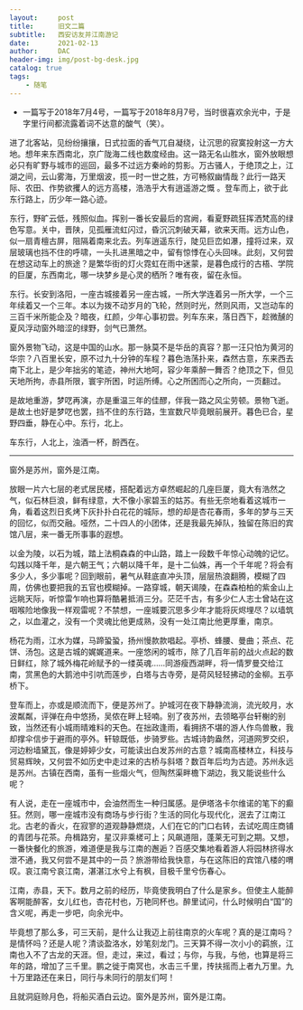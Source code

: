 ```yaml
---
layout:     post
title:      旧文二篇
subtitle:   西安访友并江南游记
date:       2021-02-13
author:     DAC
header-img: img/post-bg-desk.jpg
catalog: true
tags:
    - 随笔
---
```


* 一篇写于2018年7月4号，一篇写于2018年8月7号，当时很喜欢余光中，于是字里行间都流露着词不达意的酸气（笑）。


进了北客站，见纷纷攘攘，日式拉面的香气兀自凝绕，让沉思的寂寞投射这一方大地。想年来东西南北，京广陇海二线也数度经由。这一路无名山胜水，窗外放眼想必只有旷野与城市的巡回，最多不过远方秦岭的剪影。万古骚人，于绝顶之上，江湖之间，云山雾海，万里烟波，揽一时一世之胜，方可畅叙幽情哉？此行一路天际、农田、作势欲攫人的远方高楼，浩浩乎大有逍遥游之慨
。登车而上，欲于此东行路上，历少年一路心迹。

东行，野旷云低，残照似血。挥别一番长安最后的宫阙，看夏野疏狂挥洒梵高的绿色写意。关中，晋陕，见孤雁流虹闪过，昏沉沉刺破天幕，欲来天雨。远方山色，似一扇青檀古屏，阻隔着南来北去。列车逍遥东行，陡见巨峦如瀑，撞将过来，双层玻璃也挡不住的呼啸，一头扎进黑暗之中，留有惊悸在心头回味。此刻，又何尝在想这动车上的旅途？是繁华街的灯火霓虹在雨中迷蒙，是暮色成行的古梧、学院的巨厦，东西南北，哪一块梦乡是心灵的栖所？唯有夜，留在永恒。

东行。长安到洛阳，一座古城接着另一座古城，一所大学连着另一所大学，一个三年续着又一个三年。本以为拨不动岁月的飞轮，然则时光，然则风雨，又岂动车的三百千米所能企及？暗夜，红颜，少年心事初尝。列车东来，落日西下，趁微醺的夏风浮动窗外暗涩的绿野，剑气已萧然。

窗外景物飞动，这是中国的山水。那一脉莫不是华岳的真容？那一汪只怕为黄河的华宗？八百里长安，原不过九十分钟的车程？暮色浩荡扑来，森然古意，东来西去南下北上，是少年拙劣的笔迹，神州大地呵，容少年乘醉一舞否？绝顶之下，但见天地所拘，赤县所限，寰宇所困，时运所缚。心之所困而心之所向，一页翻过。

是故地重游，梦呓再演，亦是重温三年的佳醪，伴我一路之风尘劳顿。景物飞逝。是故土也好是梦呓也罢，挡不住的东行路，生宣数尺毕竟眼前展开。暮色已合，星野四垂，静在心中。东行，北上。

车东行，人北上，浊酒一杯，酹西在。

--------------------------------------------------------

窗外是苏州，窗外是江南。

放眼一片六七层的老式居民楼，搭配着远方卓然崛起的几座巨厦，竟大有浩然之气，似石林巨浪，鲜有绿意，大不像小家碧玉的姑苏。有些无奈地看着这城市一角，看着这烈日炙烤下灰扑扑白花花的城际，想的却是杏花春雨，多年的梦与三天的回忆，似而交融。哑然，二十四人的小团体，还是我最先掉队，独留在陈旧的宾馆八层，来一番无所事事的遐想。

以金为陵，以石为城，踏上法桐森森的中山路，踏上一段数千年惊心动魄的记忆。勾践以降千年，是六朝王气；六朝以降千年，是十二仙姝，再一个千年呢？将会有多少人，多少事呢？回到眼前，暑气从鞋底直冲头顶，层层热浪翻腾，模糊了四周，仿佛也要把我的五官也模糊掉。一路穿城，朝天谒陵，在森森柏柏的紫金山上远眺天际，听惊雷乍响也算将酷暑抵消三分。茫茫千古，有多少仁人志士曾站在这咽喉险地像我一样观雷呢？不禁想，一座城要沉思多少年才能将灰烬埋尽？以墙筑之，以血灌之，没有一个灵魂比他更成熟，没有一处江南比他更厚重，南京。

杨花为雨，江水为媒，马蹄蛩蛩，扬州慢款款唱起。亭桥、蜂腰、曼曲；茶点、花饼、汤包。这是古城的娓娓道来。一座悠闲的城市，除了几百年前的战火点起的数日鲜红，除了城外梅花岭赋予的一缕英魂……同游瘦西湖畔，将一情罗曼交给江南，赏黑色的大鹅池中引吭而莲步，白塔与古寺旁，是荷风轻轻拂动的金柳。五亭桥下。

登车而上，亦或是顺流而下，便是苏州了。护城河在夜下静静流淌，流光皎月，水波粼粼，评弹在舟中悠扬，吴侬在畔上轻喃。别了夜苏州，去领略亭台轩榭的别致，当然还有小城雨晴难料的天色。在拙政逢雨，看拥挤不堪的游人作鸟兽散，我却撑伞信步于避雨的亭外。轩辌既低，步骑罗些。古城诗韵盎然，河道网罗交织，河边粉墙黛瓦，像是婷婷少女，可能读出白发苏州的古意？城南高楼林立，科技与贸易辉映，又何尝不如历史中走过来的古桥与斜塔？数百年后均为古迹。苏州永远是苏州。古镇在西南，虽有一些烟火气，但陶然渠畔檐下湖边，我又能说些什么呢？

有人说，走在一座城市中，会油然而生一种归属感。是伊塔洛卡尔维诺的笔下的癫狂。然则，哪一座城市没有商场与步行街？生活的同化与现代化，泯去了江南江北。古老的香火，在寂寥的道观静静燃烧，人们在它的门口右转，去试吃周庄商铺的青团与花茶。舟楫路穷，星汉非乘槎可上；风飙道阻，蓬莱无可到之期。又想，一番快餐化的旅游，难道便是我与江南的邂逅？百感交集地看着游人将园林挤得水泄不通，我又何尝不是其中的一员？旅游带给我快意，与在这陈旧的宾馆八楼的喟叹。哀江南兮哀江南，湛湛江水兮上有枫，目极千里兮伤春心。

江南，赤县，天下。数月之前的经历，毕竟使我明白了什么是家乡。但使主人能醉客啊能醉客，女儿红也，杏花村也，万艳同杯也。醉里试问，什么时候明白“国”的含义呢，再走一步吧，向余光中。

毕竟想了那么多，可三天前，是什么让我迈上前往南京的火车呢？真的是江南吗？是情怀吗？还是人呢？清谈盈洛水，妙笔刻龙门。三天算不得一次小小的羁旅，江南也入不了古龙的天涯。但，走过，来过，看过；与你，与我，与他，也算是将三年的路，增加了三千里。鹏之徙于南冥也，水击三千里，抟扶摇而上者九万里。九十万里路还在来日，同行与未同行的朋友们呵！

且就洞庭赊月色，将船买酒白云边。窗外是苏州，窗外是江南。
